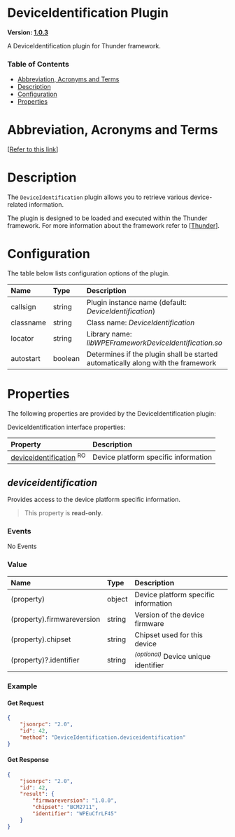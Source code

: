 <!-- Generated automatically, DO NOT EDIT! -->
<a name="DeviceIdentification_Plugin"></a>
# DeviceIdentification Plugin

**Version: [1.0.3](https://github.com/rdkcentral/rdkservices/blob/main/DeviceIdentification/CHANGELOG.md)**

A DeviceIdentification plugin for Thunder framework.

### Table of Contents

- [Abbreviation, Acronyms and Terms](#Abbreviation,_Acronyms_and_Terms)
- [Description](#Description)
- [Configuration](#Configuration)
- [Properties](#Properties)

<a name="Abbreviation,_Acronyms_and_Terms"></a>
# Abbreviation, Acronyms and Terms

[[Refer to this link](userguide/aat.md)]

<a name="Description"></a>
# Description

The `DeviceIdentification` plugin allows you to retrieve various device-related information.

The plugin is designed to be loaded and executed within the Thunder framework. For more information about the framework refer to [[Thunder](#Thunder)].

<a name="Configuration"></a>
# Configuration

The table below lists configuration options of the plugin.

| Name | Type | Description |
| :-------- | :-------- | :-------- |
| callsign | string | Plugin instance name (default: *DeviceIdentification*) |
| classname | string | Class name: *DeviceIdentification* |
| locator | string | Library name: *libWPEFrameworkDeviceIdentification.so* |
| autostart | boolean | Determines if the plugin shall be started automatically along with the framework |

<a name="Properties"></a>
# Properties

The following properties are provided by the DeviceIdentification plugin:

DeviceIdentification interface properties:

| Property | Description |
| :-------- | :-------- |
| [deviceidentification](#deviceidentification) <sup>RO</sup> | Device platform specific information |


<a name="deviceidentification"></a>
## *deviceidentification*

Provides access to the device platform specific information.

> This property is **read-only**.

### Events

No Events

### Value

| Name | Type | Description |
| :-------- | :-------- | :-------- |
| (property) | object | Device platform specific information |
| (property).firmwareversion | string | Version of the device firmware |
| (property).chipset | string | Chipset used for this device |
| (property)?.identifier | string | <sup>*(optional)*</sup> Device unique identifier |

### Example

#### Get Request

```json
{
    "jsonrpc": "2.0",
    "id": 42,
    "method": "DeviceIdentification.deviceidentification"
}
```

#### Get Response

```json
{
    "jsonrpc": "2.0",
    "id": 42,
    "result": {
        "firmwareversion": "1.0.0",
        "chipset": "BCM2711",
        "identifier": "WPEuCfrLF45"
    }
}
```

